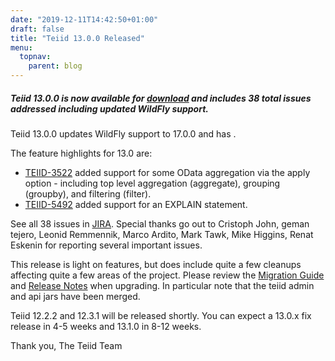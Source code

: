 ```yaml
---
date: "2019-12-11T14:42:50+01:00"
draft: false
title: "Teiid 13.0.0 Released"
menu:
  topnav:
    parent: blog
---
```


##### Teiid 13.0.0 is now available for [download](/teiid_runtimes/teiid_wildfly/downloads/) and includes 38 total issues addressed including updated WildFly support.

<!--more-->

Teiid 13.0.0 updates WildFly support to 17.0.0 and has .

The feature highlights for 13.0 are:
- [TEIID-3522](https://issues.redhat.com/browse/TEIID-3522) added support for some OData aggregation via the apply option - including top level aggregation (aggregate), grouping (groupby), and filtering (filter).  
- [TEIID-5492](https://issues.redhat.com/browse/TEIID-5492) added support for an EXPLAIN statement.

See all 38 issues in [JIRA](https://issues.redhat.com/projects/TEIID/versions/12340052).  Special thanks go out to Cristoph John, geman tejero, Leonid Remmennik, Marco Ardito, Mark Tawk, Mike Higgins, Renat Eskenin for reporting several important issues.

This release is light on features, but does include quite a few cleanups affecting quite a few areas of the project.  Please review the [Migration Guide](http://teiid.github.io/teiid-documents/13.0.x/content/admin/Migration_Guide_From_Teiid_13.x.html) and [Release Notes](http://teiid.github.io/teiid-documents/13.0.x/content/reference/Release_Notes.html) when upgrading.  In particular note that the teiid admin and api jars have been merged.

Teiid 12.2.2 and 12.3.1 will be released shortly.  You can expect a 13.0.x fix release in 4-5 weeks and 13.1.0 in 8-12 weeks.

Thank you, 
The Teiid Team
